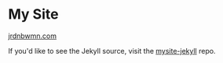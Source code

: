 # My Site

[jrdnbwmn.com](http://www.jrdnbwmn.com)

If you'd like to see the Jekyll source, visit the [mysite-jekyll](https://github.com/jrdnbwmn/mysite-jekyll) repo.
